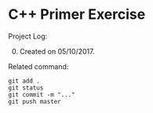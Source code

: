 # C++ Primer Exercise

Project Log:

0. Created on 05/10/2017. <br />



Related command:
```
git add .
git status
git commit -m "..."
git push master
```
